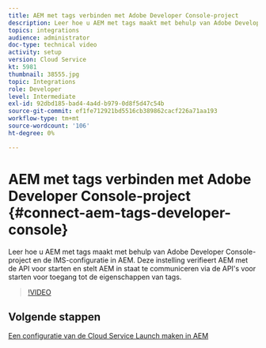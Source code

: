 ```yaml
---
title: AEM met tags verbinden met Adobe Developer Console-project
description: Leer hoe u AEM met tags maakt met behulp van Adobe Developer Console-project en de IMS-configuratie in AEM. Deze instelling verifieert AEM met de API voor starten en stelt AEM in staat te communiceren via de API's voor starten voor toegang tot de eigenschappen van tags.
topics: integrations
audience: administrator
doc-type: technical video
activity: setup
version: Cloud Service
kt: 5981
thumbnail: 38555.jpg
topic: Integrations
role: Developer
level: Intermediate
exl-id: 92dbd185-bad4-4a4d-b979-0d8f5d47c54b
source-git-commit: ef1fe712921bd5516cb389862cacf226a71aa193
workflow-type: tm+mt
source-wordcount: '106'
ht-degree: 0%

---
```


# AEM met tags verbinden met Adobe Developer Console-project {#connect-aem-tags-developer-console}

Leer hoe u AEM met tags maakt met behulp van Adobe Developer Console-project en de IMS-configuratie in AEM. Deze instelling verifieert AEM met de API voor starten en stelt AEM in staat te communiceren via de API&#39;s voor starten voor toegang tot de eigenschappen van tags.

>[!VIDEO](https://video.tv.adobe.com/v/38555?quality=12&learn=on)

## Volgende stappen

[Een configuratie van de Cloud Service Launch maken in AEM](create-aem-launch-cloud-service.md)
